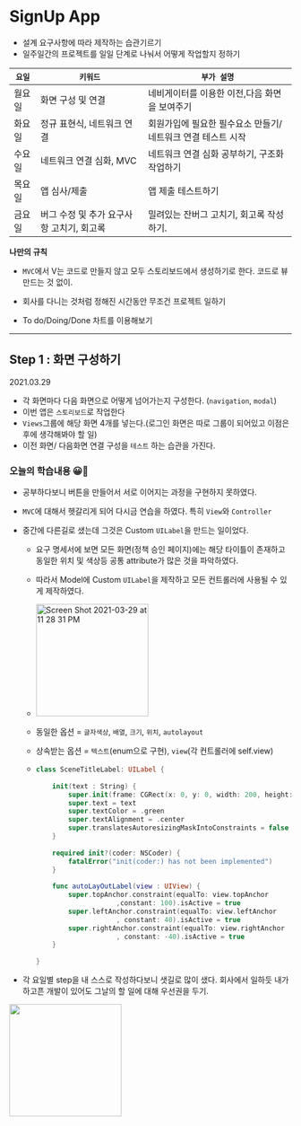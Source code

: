 # SignUp App 

- 설계 요구사항에 따라 제작하는 습관기르기
- 일주일간의 프로젝트를 일일 단계로 나눠서 어떻게 작업할지 정하기

| `요일` | `키워드`                                  | `부가 설명`                                                  |
| ------ | ----------------------------------------- | ------------------------------------------------------------ |
| 월요일 | 화면 구성 및 연결                         | 네비게이터를 이용한 이전,다음 화면을 보여주기                |
| 화요일 | 정규 표현식, 네트워크 연결                | 회원가입에 필요한 필수요소 만들기/ 네트워크 연결 테스트 시작 |
| 수요일 | 네트워크 연결 심화, MVC                   | 네트워크 연결 심화 공부하기, 구조화 작업하기                 |
| 목요일 | 앱 심사/제출                              | 앱 제출 테스트하기                                           |
| 금요일 | 버그 수정 및 추가 요구사항 고치기, 회고록 | 밀려있는 잔버그 고치기, 회고록 작성하기.                     |



**나만의 규칙**

- `MVC`에서 V는 코드로 만들지 않고 모두 스토리보드에서 생성하기로 한다. 코드로 뷰만드는 것 없이.

- 회사를 다니는 것처럼 정해진 시간동안 무조건 프로젝트 일하기

- To do/Doing/Done 차트를 이용해보기

  



----

## Step 1 : 화면 구성하기

 2021.03.29

- 각 화면마다 다음 화면으로 어떻게 넘어가는지 구성한다. (`navigation`, `modal`)
- 이번 앱은 `스토리보드`로 작업한다
- `Views`그룹에 해당 화면 4개를 넣는다.(로그인 화면은 따로 그룹이 되어있고 이점은 후에 생각해봐야 할 일)
- 이전 화면/ 다음화면 연결 구성을 `테스트` 하는 습관을 가진다.



### 오늘의 학습내용 😀🥲

- 공부하다보니 버튼을 만들어서 서로 이어지는 과정을 구현하지 못하였다.

- `MVC`에 대해서 헷갈리게 되어 다시금 연습을 하였다. 특히 `View`와 `Controller`

- 중간에 다른길로 샜는데 그것은 Custom `UILabel`을 만드는 일이었다.

  - 요구 명세서에 보면 모든 화면(정책 승인 페이지)에는 해당 타이틀이 존재하고 동일한 위치 및 색상등 공통 attribute가 많은 것을 파악하였다.

  - 따라서 Model에 Custom `UILabel`을 제작하고 모든 컨트롤러에 사용될 수 있게 제작하였다.

  - <img width="200" alt="Screen Shot 2021-03-29 at 11 28 31 PM" src="https://user-images.githubusercontent.com/52390975/112853003-6ae26880-90e7-11eb-8dd7-13ea436ec190.png">

  - 동일한 옵션 = `글자색상`, `배열`, `크기`, `위치`,  `autolayout`

  - 상속받는 옵션 = `텍스트`(enum으로 구현), `view`(각 컨트롤러에 self.view)

  - ```swift
    class SceneTitleLabel: UILabel {
        
        init(text : String) {
            super.init(frame: CGRect(x: 0, y: 0, width: 200, height: 200))
            super.text = text
            super.textColor = .green
            super.textAlignment = .center
            super.translatesAutoresizingMaskIntoConstraints = false
        }
        
        required init?(coder: NSCoder) {
            fatalError("init(coder:) has not been implemented")
        }
        
        func autoLayOutLabel(view : UIView) {
            super.topAnchor.constraint(equalTo: view.topAnchor
                        ,constant: 100).isActive = true
            super.leftAnchor.constraint(equalTo: view.leftAnchor
                        , constant: 40).isActive = true
            super.rightAnchor.constraint(equalTo: view.rightAnchor
                        , constant: -40).isActive = true
        }
        
    }
    ```

- 각 요일별 step을 내 스스로 작성하다보니 샛길로 많이 샜다. 회사에서 일하듯 내가 하고픈 개발이 있어도 그날의 할 일에 대해 우선권을 두기.



<img width="200" src = https://user-images.githubusercontent.com/52390975/112853044-7170e000-90e7-11eb-868b-3a43f48f21fc.png>
